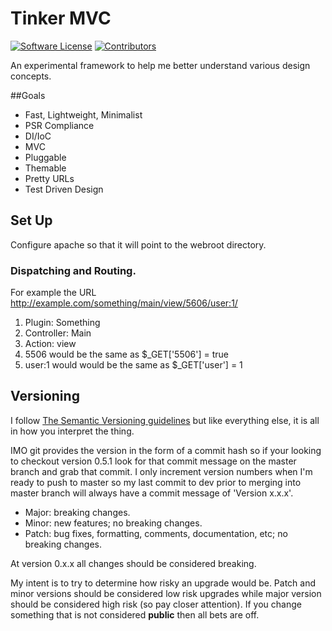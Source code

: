 # Tinker MVC

[![Software License](https://img.shields.io/badge/license-MIT-brightgreen.svg?style=flat-square)](LICENSE.txt)
[![Contributors](https://img.shields.io/badge/contributors-1-blue.svg?style=flat-square)](https://github.com/jasonsnider/tinker-mvc/graphs/contributors)

An experimental framework to help me better understand various design concepts.

##Goals

* Fast, Lightweight, Minimalist
* PSR Compliance 
* DI/IoC
* MVC
* Pluggable
* Themable
* Pretty URLs
* Test Driven Design

## Set Up

Configure apache so that it will point to the webroot directory.

### Dispatching and Routing. 

For example the URL http://example.com/something/main/view/5606/user:1/

1. Plugin: Something
1. Controller: Main
1. Action: view
1. 5506 would be the same as $_GET['5506'] = true
1. user:1 would would be the same as $_GET['user'] = 1


## Versioning

I follow [The Semantic Versioning guidelines](http://semver.org/) but like 
everything else, it is all in how you interpret the thing. 

IMO git provides the version in the form of a commit hash so if your looking to 
checkout version 0.5.1 look for that commit message on the master branch and
grab that commit. I only increment version numbers when I'm ready to push to 
master so my last commit to dev prior to merging into master branch will always 
have a commit message of 'Version x.x.x'.

* Major: breaking changes.
* Minor: new features; no breaking changes.
* Patch: bug fixes, formatting, comments, documentation, etc; no breaking changes.

At version 0.x.x all changes should be considered breaking. 

My intent is to try to determine how risky an upgrade would be. Patch and minor 
versions should be considered low risk upgrades while major version should be 
considered high risk (so pay closer attention). If you change something that
is not considered __public__ then all bets are off.

